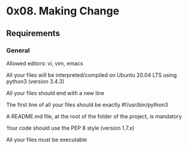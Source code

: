 # 0x08. Making Change
## Requirements
### General
Allowed editors: vi, vim, emacs

All your files will be interpreted/compiled on Ubuntu 20.04 LTS using python3 (version 3.4.3)

All your files should end with a new line

The first line of all your files should be exactly #!/usr/bin/python3

A README.md file, at the root of the folder of the project, is mandatory

Your code should use the PEP 8 style (version 1.7.x)

All your files must be executable